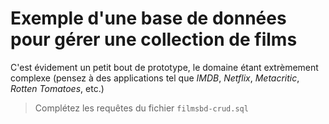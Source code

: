 # Exemple d'une base de données pour gérer une collection de films
C'est évidement un petit bout de prototype, le domaine étant extrèmement complexe (pensez à des applications tel que *IMDB*, *Netflix*, *Metacritic*, *Rotten Tomatoes*, etc.)

>Complétez les requêtes du fichier `filmsbd-crud.sql`
